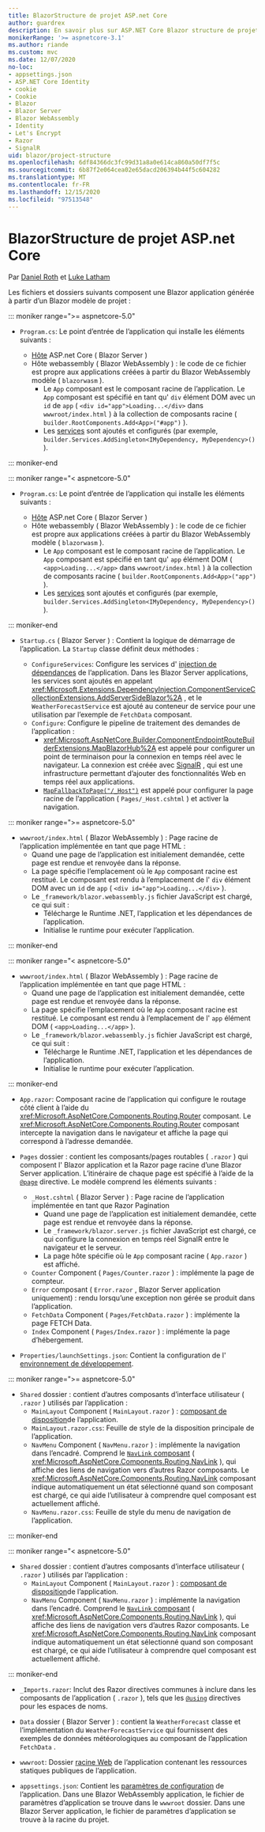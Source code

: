 ```yaml
---
title: BlazorStructure de projet ASP.net Core
author: guardrex
description: En savoir plus sur ASP.NET Core Blazor structure de projet d’application.
monikerRange: '>= aspnetcore-3.1'
ms.author: riande
ms.custom: mvc
ms.date: 12/07/2020
no-loc:
- appsettings.json
- ASP.NET Core Identity
- cookie
- Cookie
- Blazor
- Blazor Server
- Blazor WebAssembly
- Identity
- Let's Encrypt
- Razor
- SignalR
uid: blazor/project-structure
ms.openlocfilehash: 6df84366dc3fc99d31a8a0e614ca860a50df7f5c
ms.sourcegitcommit: 6b87f2e064cea02e65dacd206394b44f5c604282
ms.translationtype: MT
ms.contentlocale: fr-FR
ms.lasthandoff: 12/15/2020
ms.locfileid: "97513548"
---
```

# <a name="aspnet-core-no-locblazor-project-structure"></a>BlazorStructure de projet ASP.net Core

Par [Daniel Roth](https://github.com/danroth27) et [Luke Latham](https://github.com/guardrex)

Les fichiers et dossiers suivants composent une Blazor application générée à partir d’un Blazor modèle de projet :

::: moniker range=">= aspnetcore-5.0"

* `Program.cs`: Le point d’entrée de l’application qui installe les éléments suivants :

  * [Hôte](xref:fundamentals/host/generic-host) ASP.net Core ( Blazor Server )
  * Hôte webassembly ( Blazor WebAssembly ) : le code de ce fichier est propre aux applications créées à partir du Blazor WebAssembly modèle ( `blazorwasm` ).
    * Le `App` composant est le composant racine de l’application. Le `App` composant est spécifié en tant qu' `div` élément DOM avec un `id` de `app` ( `<div id="app">Loading...</div>` dans `wwwroot/index.html` ) à la collection de composants racine ( `builder.RootComponents.Add<App>("#app")` ).
    * Les [services](xref:blazor/fundamentals/dependency-injection) sont ajoutés et configurés (par exemple, `builder.Services.AddSingleton<IMyDependency, MyDependency>()` ).

::: moniker-end

::: moniker range="< aspnetcore-5.0"

* `Program.cs`: Le point d’entrée de l’application qui installe les éléments suivants :

  * [Hôte](xref:fundamentals/host/generic-host) ASP.net Core ( Blazor Server )
  * Hôte webassembly ( Blazor WebAssembly ) : le code de ce fichier est propre aux applications créées à partir du Blazor WebAssembly modèle ( `blazorwasm` ).
    * Le `App` composant est le composant racine de l’application. Le `App` composant est spécifié en tant qu' `app` élément DOM ( `<app>Loading...</app>` dans `wwwroot/index.html` ) à la collection de composants racine ( `builder.RootComponents.Add<App>("app")` ).
    * Les [services](xref:blazor/fundamentals/dependency-injection) sont ajoutés et configurés (par exemple, `builder.Services.AddSingleton<IMyDependency, MyDependency>()` ).

::: moniker-end

* `Startup.cs` ( Blazor Server ) : Contient la logique de démarrage de l’application. La `Startup` classe définit deux méthodes :

  * `ConfigureServices`: Configure les services d' [injection de dépendances](xref:fundamentals/dependency-injection) de l’application. Dans les Blazor Server applications, les services sont ajoutés en appelant <xref:Microsoft.Extensions.DependencyInjection.ComponentServiceCollectionExtensions.AddServerSideBlazor%2A> , et le `WeatherForecastService` est ajouté au conteneur de service pour une utilisation par l’exemple de `FetchData` composant.
  * `Configure`: Configure le pipeline de traitement des demandes de l’application :
    * <xref:Microsoft.AspNetCore.Builder.ComponentEndpointRouteBuilderExtensions.MapBlazorHub%2A> est appelé pour configurer un point de terminaison pour la connexion en temps réel avec le navigateur. La connexion est créée avec [SignalR](xref:signalr/introduction) , qui est une infrastructure permettant d’ajouter des fonctionnalités Web en temps réel aux applications.
    * [`MapFallbackToPage("/_Host")`](xref:Microsoft.AspNetCore.Builder.RazorPagesEndpointRouteBuilderExtensions.MapFallbackToPage*) est appelé pour configurer la page racine de l’application ( `Pages/_Host.cshtml` ) et activer la navigation.

::: moniker range=">= aspnetcore-5.0"

* `wwwroot/index.html` ( Blazor WebAssembly ) : Page racine de l’application implémentée en tant que page HTML :
  * Quand une page de l’application est initialement demandée, cette page est rendue et renvoyée dans la réponse.
  * La page spécifie l’emplacement où le `App` composant racine est restitué. Le composant est rendu à l’emplacement de l' `div` élément DOM avec un `id` de `app` ( `<div id="app">Loading...</div>` ).
  * Le `_framework/blazor.webassembly.js` fichier JavaScript est chargé, ce qui suit :
    * Télécharge le Runtime .NET, l’application et les dépendances de l’application.
    * Initialise le runtime pour exécuter l’application.

::: moniker-end

::: moniker range="< aspnetcore-5.0"

* `wwwroot/index.html` ( Blazor WebAssembly ) : Page racine de l’application implémentée en tant que page HTML :
  * Quand une page de l’application est initialement demandée, cette page est rendue et renvoyée dans la réponse.
  * La page spécifie l’emplacement où le `App` composant racine est restitué. Le composant est rendu à l’emplacement de l' `app` élément DOM ( `<app>Loading...</app>` ).
  * Le `_framework/blazor.webassembly.js` fichier JavaScript est chargé, ce qui suit :
    * Télécharge le Runtime .NET, l’application et les dépendances de l’application.
    * Initialise le runtime pour exécuter l’application.

::: moniker-end

* `App.razor`: Composant racine de l’application qui configure le routage côté client à l’aide du <xref:Microsoft.AspNetCore.Components.Routing.Router> composant. Le <xref:Microsoft.AspNetCore.Components.Routing.Router> composant intercepte la navigation dans le navigateur et affiche la page qui correspond à l’adresse demandée.

* `Pages` dossier : contient les composants/pages routables ( `.razor` ) qui composent l' Blazor application et la Razor page racine d’une Blazor Server application. L’itinéraire de chaque page est spécifié à l’aide de la [`@page`](xref:mvc/views/razor#page) directive. Le modèle comprend les éléments suivants :
  * `_Host.cshtml` ( Blazor Server ) : Page racine de l’application implémentée en tant que Razor Pagination
    * Quand une page de l’application est initialement demandée, cette page est rendue et renvoyée dans la réponse.
    * Le `_framework/blazor.server.js` fichier JavaScript est chargé, ce qui configure la connexion en temps réel SignalR entre le navigateur et le serveur.
    * La page hôte spécifie où le `App` composant racine ( `App.razor` ) est affiché.
  * `Counter` Component ( `Pages/Counter.razor` ) : implémente la page de compteur.
  * `Error` composant ( `Error.razor` , Blazor Server application uniquement) : rendu lorsqu’une exception non gérée se produit dans l’application.
  * `FetchData` Component ( `Pages/FetchData.razor` ) : implémente la page FETCH Data.
  * `Index` Component ( `Pages/Index.razor` ) : implémente la page d’hébergement.
  
* `Properties/launchSettings.json`: Contient la configuration de l' [environnement de développement](xref:fundamentals/environments#development-and-launchsettingsjson).

::: moniker range=">= aspnetcore-5.0"

* `Shared` dossier : contient d’autres composants d’interface utilisateur ( `.razor` ) utilisés par l’application :
  * `MainLayout` Component ( `MainLayout.razor` ) : [composant de disposition](xref:blazor/layouts)de l’application.
  * `MainLayout.razor.css`: Feuille de style de la disposition principale de l’application.
  * `NavMenu` Component ( `NavMenu.razor` ) : implémente la navigation dans l’encadré. Comprend le [ `NavLink` composant](xref:blazor/fundamentals/routing#navlink-component) ( <xref:Microsoft.AspNetCore.Components.Routing.NavLink> ), qui affiche des liens de navigation vers d’autres Razor composants. Le <xref:Microsoft.AspNetCore.Components.Routing.NavLink> composant indique automatiquement un état sélectionné quand son composant est chargé, ce qui aide l’utilisateur à comprendre quel composant est actuellement affiché.
  * `NavMenu.razor.css`: Feuille de style du menu de navigation de l’application.

::: moniker-end

::: moniker range="< aspnetcore-5.0"

* `Shared` dossier : contient d’autres composants d’interface utilisateur ( `.razor` ) utilisés par l’application :
  * `MainLayout` Component ( `MainLayout.razor` ) : [composant de disposition](xref:blazor/layouts)de l’application.
  * `NavMenu` Component ( `NavMenu.razor` ) : implémente la navigation dans l’encadré. Comprend le [ `NavLink` composant](xref:blazor/fundamentals/routing#navlink-component) ( <xref:Microsoft.AspNetCore.Components.Routing.NavLink> ), qui affiche des liens de navigation vers d’autres Razor composants. Le <xref:Microsoft.AspNetCore.Components.Routing.NavLink> composant indique automatiquement un état sélectionné quand son composant est chargé, ce qui aide l’utilisateur à comprendre quel composant est actuellement affiché.
  
::: moniker-end

* `_Imports.razor`: Inclut des Razor directives communes à inclure dans les composants de l’application ( `.razor` ), tels que les [`@using`](xref:mvc/views/razor#using) directives pour les espaces de noms.

* `Data` dossier ( Blazor Server ) : contient la `WeatherForecast` classe et l’implémentation du `WeatherForecastService` qui fournissent des exemples de données météorologiques au composant de l’application `FetchData` .

* `wwwroot`: Dossier [racine Web](xref:fundamentals/index#web-root) de l’application contenant les ressources statiques publiques de l’application.

* `appsettings.json`: Contient les [paramètres de configuration](xref:blazor/fundamentals/configuration) de l’application. Dans une Blazor WebAssembly application, le fichier de paramètres d’application se trouve dans le `wwwroot` dossier. Dans une Blazor Server application, le fichier de paramètres d’application se trouve à la racine du projet.
